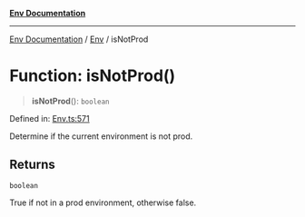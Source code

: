 [**Env Documentation**](../../README.md)

***

[Env Documentation](../../README.md) / [Env](../README.md) / isNotProd

# Function: isNotProd()

> **isNotProd**(): `boolean`

Defined in: [Env.ts:571](https://github.com/stonemjs/env/blob/23fb7680a09f87fe5357fe99ea6eb16187d6b1f8/src/Env.ts#L571)

Determine if the current environment is not prod.

## Returns

`boolean`

True if not in a prod environment, otherwise false.
